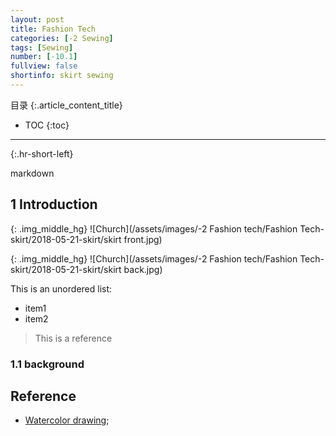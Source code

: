 ```yaml
---
layout: post
title: Fashion Tech
categories: [-2 Sewing]
tags: [Sewing]
number: [-10.1]
fullview: false
shortinfo: skirt sewing
---
```

目录
{:.article_content_title}

* TOC
{:toc}

---
{:.hr-short-left}

markdown

## 1 Introduction

{: .img_middle_hg}
![Church](/assets/images/-2 Fashion tech/Fashion Tech-skirt/2018-05-21-skirt/skirt front.jpg)


{: .img_middle_hg}
![Church](/assets/images/-2 Fashion tech/Fashion Tech-skirt/2018-05-21-skirt/skirt back.jpg)



This is an unordered list:

- item1
- item2

> This is a reference

### 1.1 background


## Reference

- [Watercolor drawing](https://www.youtube.com/watch?v=qDqpmSwyHqQ);






